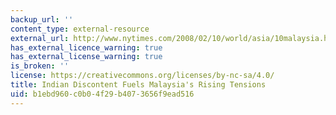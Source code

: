 ```yaml
---
backup_url: ''
content_type: external-resource
external_url: http://www.nytimes.com/2008/02/10/world/asia/10malaysia.html?pagewanted=all
has_external_licence_warning: true
has_external_license_warning: true
is_broken: ''
license: https://creativecommons.org/licenses/by-nc-sa/4.0/
title: Indian Discontent Fuels Malaysia's Rising Tensions
uid: b1ebd960-c0b0-4f29-b407-3656f9ead516
---
```


